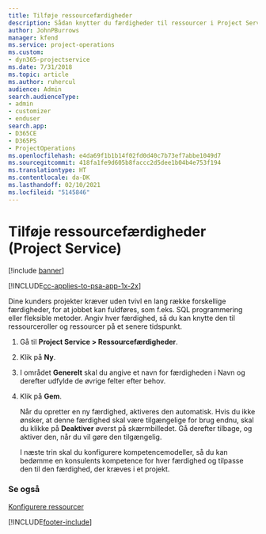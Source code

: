 ```yaml
---
title: Tilføje ressourcefærdigheder
description: Sådan knytter du færdigheder til ressourcer i Project Service
author: JohnPBurrows
manager: kfend
ms.service: project-operations
ms.custom:
- dyn365-projectservice
ms.date: 7/31/2018
ms.topic: article
ms.author: ruhercul
audience: Admin
search.audienceType:
- admin
- customizer
- enduser
search.app:
- D365CE
- D365PS
- ProjectOperations
ms.openlocfilehash: e4da69f1b1b14f02fd0d40c7b73ef7abbe1049d7
ms.sourcegitcommit: 418fa1fe9d605b8faccc2d5dee1b04b4e753f194
ms.translationtype: HT
ms.contentlocale: da-DK
ms.lasthandoff: 02/10/2021
ms.locfileid: "5145846"
---
```

# <a name="add-resource-skills-project-service"></a>Tilføje ressourcefærdigheder (Project Service)

[!include [banner](../includes/psa-now-project-operations.md)]

[!INCLUDE[cc-applies-to-psa-app-1x-2x](../includes/cc-applies-to-psa-app-1x-2x.md)]

Dine kunders projekter kræver uden tvivl en lang række forskellige færdigheder, for at jobbet kan fuldføres, som f.eks. SQL programmering eller fleksible metoder. Angiv hver færdighed, så du kan knytte den til ressourceroller og ressourcer på et senere tidspunkt.  
  
1. Gå til **Project Service > Ressourcefærdigheder**.  
  
2. Klik på **Ny**.  
  
3. I området **Generelt** skal du angive et navn for færdigheden i Navn og derefter udfylde de øvrige felter efter behov.  
  
4. Klik på **Gem**.  
  
   Når du opretter en ny færdighed, aktiveres den automatisk. Hvis du ikke ønsker, at denne færdighed skal være tilgængelige for brug endnu, skal du klikke på **Deaktiver** øverst på skærmbilledet. Gå derefter tilbage, og aktiver den, når du vil gøre den tilgængelig.  
  
   I næste trin skal du konfigurere kompetencemodeller, så du kan bedømme en konsulents kompetence for hver færdighed og tilpasse den til den færdighed, der kræves i et projekt.  
  
### <a name="see-also"></a>Se også  
 [Konfigurere ressourcer](../psa/set-up-resources.md)


[!INCLUDE[footer-include](../includes/footer-banner.md)]